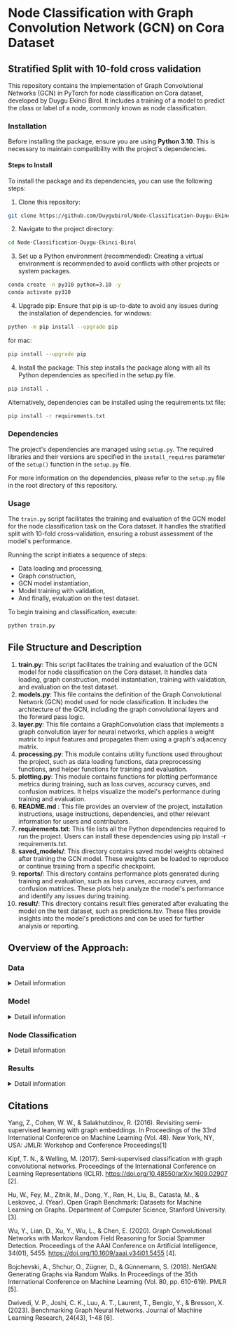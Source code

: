 # Node Classification with  Graph Convolution Network (GCN) on Cora Dataset
## Stratified Split with 10-fold cross validation 

This repository contains the implementation of Graph Convolutional Networks (GCN) in PyTorch for node classification on Cora dataset, developed by Duygu Ekinci Birol.
It includes a training of a model to predict the class or label of a node, commonly known as node classification. 


### Installation
Before installing the package, ensure you are using **Python 3.10**. This is necessary to maintain compatibility with the project's dependencies.

#### Steps to Install
To install the package and its dependencies, you can use the following steps:

1. Clone this repository:
```bash
git clone https://github.com/Duygubirol/Node-Classification-Duygu-Ekinci-Birol.git
```

2. Navigate to the project directory:
```bash
cd Node-Classification-Duygu-Ekinci-Birol
```

3. Set up a Python environment (recommended):
Creating a virtual environment is recommended to avoid conflicts with other projects or system packages.
```bash
conda create -n py310 python=3.10 -y
conda activate py310
```

4. Upgrade pip:
Ensure that pip is up-to-date to avoid any issues during the installation of dependencies.
for windows:
```bash
python -m pip install --upgrade pip
```
for mac:
```bash
pip install --upgrade pip
```

4. Install the package:
This step installs the package along with all its Python dependencies as specified in the setup.py file.
```bash
pip install .
```

Alternatively, dependencies can be installed using the requirements.txt file:
```bash
pip install -r requirements.txt
```

### Dependencies

The project's dependencies are managed using `setup.py`. The required libraries and their versions are specified in the `install_requires` parameter of the `setup()` function in the `setup.py` file.

For more information on the dependencies, please refer to the `setup.py` file in the root directory of this repository.


### Usage
The `train.py` script facilitates the training and evaluation of the GCN model for the node classification task on the Cora dataset. It handles the stratified split with 10-fold cross-validation, ensuring a robust assessment of the model's performance.

Running the script initiates a sequence of steps:
- Data loading and processing,
- Graph construction,
- GCN model instantiation,
- Model training with validation,
- And finally, evaluation on the test dataset.

To begin training and classification, execute:
```bash
python train.py
```

## File Structure and Description
1. **train.py**: This script facilitates the training and evaluation of the GCN model for node classification on the Cora dataset. It handles data loading, graph construction, model instantiation, training with validation, and evaluation on the test dataset.
2. **models.py**: This file contains the definition of the Graph Convolutional Network (GCN) model used for node classification. It includes the architecture of the GCN, including the graph convolutional layers and the forward pass logic.
3. **layer.py**: This file contains a GraphConvolution class that implements a graph convolution layer for neural networks, which applies a weight matrix to input features and propagates them using a graph's adjacency matrix.
3. **processing.py**: This module contains utility functions used throughout the project, such as data loading functions, data preprocessing functions, and helper functions for training and evaluation.
4. **plotting.py**: This module contains functions for plotting performance metrics during training, such as loss curves, accuracy curves, and confusion matrices. It helps visualize the model's performance during training and evaluation.
5. **README.md** : This file provides an overview of the project, installation instructions, usage instructions, dependencies, and other relevant information for users and contributors.
6. **requirements.txt**: This file lists all the Python dependencies required to run the project. Users can install these dependencies using pip install -r requirements.txt.
7. **saved_models/**: This directory contains saved model weights obtained after training the GCN model. These weights can be loaded to reproduce or continue training from a specific checkpoint.
8. **reports/**: This directory contains performance plots generated during training and evaluation, such as loss curves, accuracy curves, and confusion matrices. These plots help analyze the model's performance and identify any issues during training.
9. **result/**: This directory contains result files generated after evaluating the model on the test dataset, such as predictions.tsv. These files provide insights into the model's predictions and can be used for further analysis or reporting.

## Overview of the Approach:

### Data
<details>
<summary>Detail information</summary>

The Cora dataset, which can be downloaded from the provided link (https://linqs-data.soe.ucsc.edu/public/lbc/cora.), is a collection of academic publications represented as nodes in a graphintroduced by Yang et al. (2016) [1]. Each publication is connected to others through citations, forming links or edges between them. Because all nodes in the Cora dataset represent the same type of entity (research papers) and all edges represent the same type of relationship (citations), the dataset is considered homogeneous. This homogeneity simplifies the modeling process and allows for the application of techniques like graph convolutional networks (GCNs) to analyze and make predictions on the dataset.

The nodes in the Cora dataset are categorized into seven subjects: "Case_Based", "Genetic_Algorithms", "Neural_Networks", "Probabilistic_Methods", "Reinforcement_Learning", "Rule_Learning", and "Theory". These subjects represent different fields or topics of study within academia.

The goal of using this dataset is to train a model to predict the subject of each publication based on its features and its relationships with other publications. In other words, given the content of a publication and the publications it cites or is cited by, the model aims to classify it into one of the seven predefined subjects.
There are 3 main training approach in terms of data splitting for this dataset:
1. Fixed 20 nodes per class: public split for benchmarking [1],[2]
2. Random splits [2]
3. The ML models are trained on papers up to 2017, validated on those from 2018, and tested on papers published since 2019. This facilitates their application in real-world scenarios, like assisting ARXIV moderators [3]

In this repository, data splitting was conducted based on a stratified distribution of labels in the general dataset for training, validation, and testing. Since the task requires k-fold cross-validation, using fixed nodes for training is not feasible. Therefore, this repository is not intended for benchmarking comparisons. However, the training data during cross-validation is balanced, as described in these articles [1],[2], while validation and test data retained the same distribution as the dataset. To assess the dataset's generalization capability after 10 rounds of validation, the best model was evaluated on the test dataset. Hence, the approach employed random stratified splitting with balanced training data in this repository. An alternative approach could involve applying the third method.

</details>

### Model
<details>
<summary>Detail information</summary>

![Multi-layer GCN with first-order filters [2]](readme/GCN.png)

This repository utilizes a GCN [2], a type of graph neural network designed for processing and learning from graph-structured data. At its core, the GCN employs a "graph convolution" layer, which operates similarly to a conventional dense layer but incorporates information from the adjacency matrix of the graph and the feature matrix of the nodes as inputs.This allows the model to consider a node's connections when making predictions or learning representations.

**Architecture of GCNs**: A GCN layer comprises trainable parameters (weight matrix and bias vector), input features (node features matrix), and the normalized graph adjacency matrix. During operation, the layer applies graph convolution to smooth node feature vectors based on their neighboring nodes in the graph, facilitating information propagation and feature learning.

**Working of GCNs**: During training, GCNs iteratively aggregate information from neighboring nodes and update node representations accordingly. By traversing through multiple layers of GCNs, the model captures hierarchical representations of nodes, encompassing both local and global graph structures.

**Reasons for Choosing the GCN Model**:  According to recent research, simple GNN architectures can effectively solve problems at this small scale[4],[5], and the performance across different GNNs on these datasets is almost indistinguishable [6]. The GCN model was selected based on its demonstrated superior performance compared to alternative methods, particularly in terms of classification accuracy and computational efficiency. Its layer-wise propagation rule, inspired by spectral graph convolutions, enables efficient and scalable semi-supervised classification on graphs. Additionally, by leveraging the graph structure directly within the neural network architecture, the GCN achieves high classification accuracy while maintaining computational efficiency. 

</details>

### Node Classification
<details>
<summary>Detail information</summary>
Node classification is a task in graph-based machine learning where each node in a graph is assigned a label or category based on its features and its connections to other nodes. 
A GCN takes the adjacency matrix of the graph (which encodes the connections between nodes) and the node features (like text attributes or numerical data) as inputs:

- **Graph Convolution**: At each layer of a GCN, a node's features are updated by aggregating and transforming features from its neighboring nodes. This aggregation mechanism allows the model to propagate and integrate label information across the network, enabling the classification of nodes even when labels are available only for a small fraction of the entire graph.

- **Layer-wise Learning**: Multiple layers in GCNs allow the capture of not just immediate neighbor relationships but also more extended neighborhoods. This helps in understanding deeper contextual relationships within the graph, essential for accurate classification.

#### Training the GCN Model

The training involves:
- **Semi-supervised Learning**: Only a subset of nodes have labels during training. The challenge is to effectively use this limited labeled data along with the graph structure to predict labels for all nodes.
- **Cross-validation**: This process helps in validating the model's effectiveness and ensuring it generalizes well over different parts of the graph.
- **Loss Calculation and Backpropagation**: The loss function typically measures the difference between the predicted labels and the actual labels of the trained nodes. The model's parameters are optimized by minimizing this loss over several training iterations.

</details>

### Results
<details>
<summary>Detail information</summary>
After training and validating the GCN across 10 folds of cross-validation on the Cora dataset, the model demonstrated robust performance. Below are the summarized outcomes of the model's accuracy:

Training and Validation Performance
Mean Training Accuracy: 0.9272 ± 0.0072
Mean Validation Accuracy: 0.8637 ± 0.0211

These results represent the average performance across all 10 folds, showcasing the model's ability to generalize across different subsets of the data.

Final Model Evaluation
Test Accuracy: 0.8782
The test accuracy indicates the effectiveness of the model when applied to unseen data, providing a realistic measure of its predictive power in practical scenarios.
This approach not only adds valuable insights about the model's 

</details>

## Citations

Yang, Z., Cohen, W. W., & Salakhutdinov, R. (2016). Revisiting semi-supervised learning with graph embeddings. In Proceedings of the 33rd International Conference on Machine Learning (Vol. 48). New York, NY, USA: JMLR: Workshop and Conference Proceedings[1]

Kipf, T. N., & Welling, M. (2017). Semi-supervised classification with graph convolutional networks. Proceedings of the International Conference on Learning Representations (ICLR). https://doi.org/10.48550/arXiv.1609.02907 [2].

Hu, W., Fey, M., Zitnik, M., Dong, Y., Ren, H., Liu, B., Catasta, M., & Leskovec, J. (Year). Open Graph Benchmark: Datasets for Machine Learning on Graphs. Department of Computer Science, Stanford University.[3]. 

Wu, Y., Lian, D., Xu, Y., Wu, L., & Chen, E. (2020). Graph Convolutional Networks with Markov Random Field Reasoning for Social Spammer Detection. Proceedings of the AAAI Conference on Artificial Intelligence, 34(01), 5455. https://doi.org/10.1609/aaai.v34i01.5455 [4]. 

Bojchevski, A., Shchur, O., Zügner, D., & Günnemann, S. (2018). NetGAN: Generating Graphs via Random Walks. In Proceedings of the 35th International Conference on Machine Learning (Vol. 80, pp. 610-619). PMLR [5]. 

Dwivedi, V. P., Joshi, C. K., Luu, A. T., Laurent, T., Bengio, Y., & Bresson, X. (2023). Benchmarking Graph Neural Networks. Journal of Machine Learning Research, 24(43), 1-48 [6].
